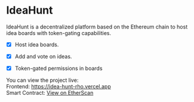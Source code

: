 # IdeaHunt
IdeaHunt is a decentralized platform based on the Ethereum chain to host idea boards with token-gating capabilities.

- [x] Host idea boards.
- [x] Add and vote on ideas.
- [x] Token-gated permissions in boards


You can view the project live: <br />
Frontend: https://idea-hunt-rho.vercel.app <br />
Smart Contract: [View on EtherScan](https://rinkeby.etherscan.io/address/0xBB255E661EEb22F5014D121B2a38873247D2d7aD)
